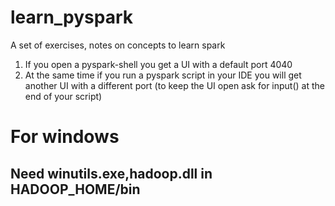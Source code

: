 # learn_pyspark
A set of exercises, notes on concepts to learn spark

1) If you open a pyspark-shell you get a UI with a default port 4040
2) At the same time if you run a pyspark script in your IDE you will get another UI with a different port (to keep the UI open
ask for input() at the end of your script) 

# For windows
## Need winutils.exe,hadoop.dll in HADOOP_HOME/bin